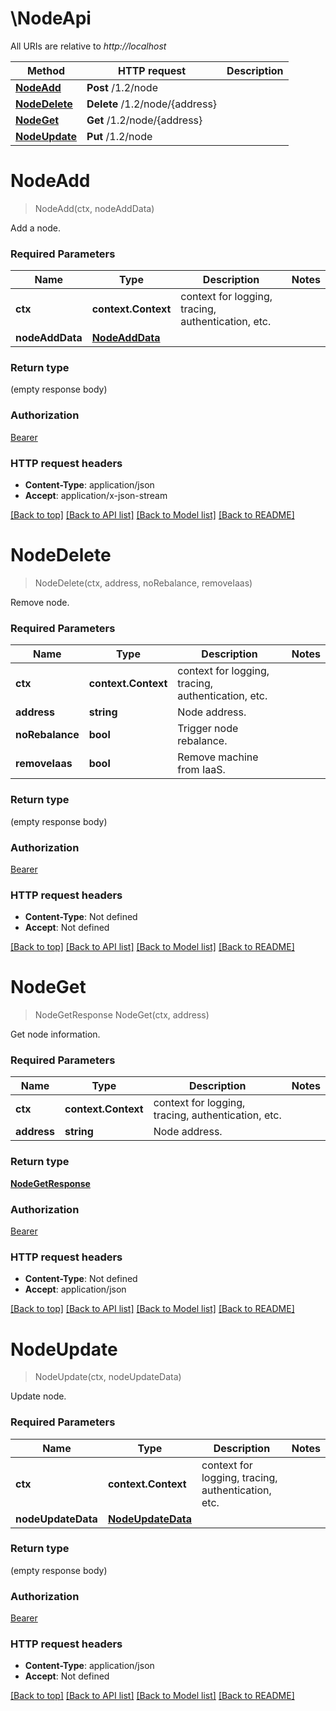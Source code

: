 # \NodeApi

All URIs are relative to *http://localhost*

Method | HTTP request | Description
------------- | ------------- | -------------
[**NodeAdd**](NodeApi.md#NodeAdd) | **Post** /1.2/node | 
[**NodeDelete**](NodeApi.md#NodeDelete) | **Delete** /1.2/node/{address} | 
[**NodeGet**](NodeApi.md#NodeGet) | **Get** /1.2/node/{address} | 
[**NodeUpdate**](NodeApi.md#NodeUpdate) | **Put** /1.2/node | 


# **NodeAdd**
> NodeAdd(ctx, nodeAddData)


Add a node.

### Required Parameters

Name | Type | Description  | Notes
------------- | ------------- | ------------- | -------------
 **ctx** | **context.Context** | context for logging, tracing, authentication, etc.
  **nodeAddData** | [**NodeAddData**](NodeAddData.md)|  | 

### Return type

 (empty response body)

### Authorization

[Bearer](../README.md#Bearer)

### HTTP request headers

 - **Content-Type**: application/json
 - **Accept**: application/x-json-stream

[[Back to top]](#) [[Back to API list]](../README.md#documentation-for-api-endpoints) [[Back to Model list]](../README.md#documentation-for-models) [[Back to README]](../README.md)

# **NodeDelete**
> NodeDelete(ctx, address, noRebalance, removeIaas)


Remove node.

### Required Parameters

Name | Type | Description  | Notes
------------- | ------------- | ------------- | -------------
 **ctx** | **context.Context** | context for logging, tracing, authentication, etc.
  **address** | **string**| Node address. | 
  **noRebalance** | **bool**| Trigger node rebalance. | 
  **removeIaas** | **bool**| Remove machine from IaaS. | 

### Return type

 (empty response body)

### Authorization

[Bearer](../README.md#Bearer)

### HTTP request headers

 - **Content-Type**: Not defined
 - **Accept**: Not defined

[[Back to top]](#) [[Back to API list]](../README.md#documentation-for-api-endpoints) [[Back to Model list]](../README.md#documentation-for-models) [[Back to README]](../README.md)

# **NodeGet**
> NodeGetResponse NodeGet(ctx, address)


Get node information.

### Required Parameters

Name | Type | Description  | Notes
------------- | ------------- | ------------- | -------------
 **ctx** | **context.Context** | context for logging, tracing, authentication, etc.
  **address** | **string**| Node address. | 

### Return type

[**NodeGetResponse**](NodeGetResponse.md)

### Authorization

[Bearer](../README.md#Bearer)

### HTTP request headers

 - **Content-Type**: Not defined
 - **Accept**: application/json

[[Back to top]](#) [[Back to API list]](../README.md#documentation-for-api-endpoints) [[Back to Model list]](../README.md#documentation-for-models) [[Back to README]](../README.md)

# **NodeUpdate**
> NodeUpdate(ctx, nodeUpdateData)


Update node.

### Required Parameters

Name | Type | Description  | Notes
------------- | ------------- | ------------- | -------------
 **ctx** | **context.Context** | context for logging, tracing, authentication, etc.
  **nodeUpdateData** | [**NodeUpdateData**](NodeUpdateData.md)|  | 

### Return type

 (empty response body)

### Authorization

[Bearer](../README.md#Bearer)

### HTTP request headers

 - **Content-Type**: application/json
 - **Accept**: Not defined

[[Back to top]](#) [[Back to API list]](../README.md#documentation-for-api-endpoints) [[Back to Model list]](../README.md#documentation-for-models) [[Back to README]](../README.md)

